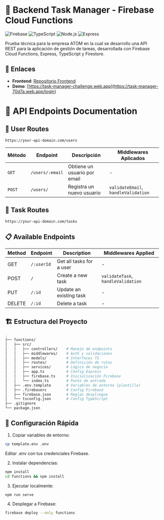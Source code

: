 # 🚀 Backend Task Manager - Firebase Cloud Functions

![Firebase](https://img.shields.io/badge/Firebase-FFCA28?logo=firebase&logoColor=black)
![TypeScript](https://img.shields.io/badge/TypeScript-3178C6?logo=typescript&logoColor=white)
![Node.js](https://img.shields.io/badge/Node.js-339933?logo=nodedotjs&logoColor=white)
![Express](https://img.shields.io/badge/Express-000000?logo=express&logoColor=white)

Prueba técnica para la empresa ATOM en la cual se desarrollo una API REST para la aplicación de gestión de tareas, desarrollada con Firebase Cloud Functions, Express, TypeScript y Firestore.

## 🔗 Enlaces
- **Frontend**: [Repositorio Frontend](https://github.com/JavierExeni/frontend-task-manager)
- **Demo**: [https://task-manager-challenge.web.app](https://task-manager-70d7a.web.app/login)

# 📡 API Endpoints Documentation

## 🔐 User Routes
`https://your-api-domain.com/users`

| Método | Endpoint          | Descripción                          | Middlewares Aplicados               |
|--------|-------------------|--------------------------------------|-------------------------------------|
| `GET`  | `/users/:email`   | Obtiene un usuario por email         | -                                   |
| `POST` | `/users/`         | Registra un nuevo usuario            | `validateEmail`, `handleValidation` |

## 📝 Task Routes 
`https://your-api-domain.com/tasks`

## 📋 Available Endpoints

| Method | Endpoint                | Description                           | Middlewares Applied          |
|--------|-------------------------|---------------------------------------|------------------------------|
| GET    | `/:userId`              | Get all tasks for a user              | -                            |
| POST   | `/`                     | Create a new task                     | `validateTask`, `handleValidation` |
| PUT    | `/:id`                  | Update an existing task               | -                            |
| DELETE | `/:id`                  | Delete a task                         | -                            |

## 🏗️ Estructura del Proyecto

```bash
.
├── functions/
│   ├── src/
│   │   ├── controllers/    # Manejo de endpoints
│   │   ├── middlewares/    # Auth y validaciones
│   │   ├── models/         # Interfaces TS
│   │   ├── routes/         # Definición de rutas
│   │   ├── services/       # Lógica de negocio
│   │   ├── app.ts          # Config Express
│   │   ├── firebase.ts     # Inicialización Firebase
│   │   └── index.ts        # Punto de entrada
│   ├── .env.template       # Variables de entorno (plantilla)
│   ├── .firebaserc         # Config Firebase
│   ├── firebase.json       # Reglas despliegue
│   └── tsconfig.json       # Config TypeScript
├── .gitignore
└── package.json
```

## 🔧 Configuración Rápida

1. Copiar variables de entorno:

```bash
cp template.env .env
```
Editar .env con tus credenciales Firebase.

2. Instalar dependencias:

```bash
npm install
cd functions && npm install
```

3. Ejecutar localmente:

```bash
npm run serve
```

4. Desplegar a Firebase:

```bash
firebase deploy --only functions
```